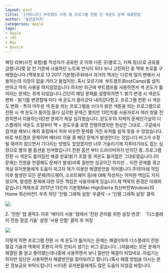 ```yaml
---
layout: post
title: '[커뮤니티] 부트캠프 사용 중 프로그램 전환 간 색온도 문제 해결방법'
author: '높은음자리'
categories: Apple
tags:
- Apple
- iOS
- Mac
- Device
---
```



<script> location.href='https://cafe.naver.com/develoid/808051' ; </script>

<p>
 <p>해당 리뷰(사진 포함)를 작성자가 공유한 곳 이외 다른 곳(블로그, 카페 등)으로 공유를 금합니다몇 달 전 기존에 사용하던 노트북 연식이 되다 보니 고민하던 중 맥북 프로를 구매했습니다.(맥북프로 13 2017 기본형)주위에서 과거의 맥과는 다르게 많이 변해서 사용하는데 지장이 없을 거라고 들었지만..혹시 모르기에&nbsp; 부트캠프(BootCamp)를&nbsp;설치만하고 딱히 사용을 하지않았습니다.하지만 최근에 부트캠프를 사용하면서 색 온도가 틀어지는 문제는 겪게 되었습니다.간단히 해당 문제를 설명하자면&nbsp;1. 밝기 변경 시 색온도 변화&nbsp;- 밝기를 변경할때 마다 색 온도가 올라갔다 내려갔다함.2. 프로그램 전환 시 색온도 변화&nbsp;- 특히 어두운 색 톤을 띄는 프로그램을 쓰다가 밝은 색톤을 띄는 프로그램으로 전환 시 색 온도가 틀어짐.둘다 심각한 문제긴 했지만&nbsp;13인치를 사용자로서 여러 창을 전환하면서 이용하는데2번 문제가 제일 심각했습니다..윈도우10 자체의 문제인가싶어 디스플레이 색온도 조절부터 맥 + 윈도우를 포맷 진행하였지만&nbsp;현상은 그대로...구글에서 검색을 해보니 해외 포럼에서 저와 비슷한 문제를 가진 유저를 쉽게 찾을 수 있었습니다.바로 부트캠프 문제이며&nbsp;배터리 이용 중 해당 문제가 발생한다는 것입니다.버그가 수정될 때까지 참으면서 기다리는 방법도 있었겠지만 너무 거슬리기에 지푸라기라도 잡는 심정으로 별의 별 옵션을 만져봤습니다.전원 옵션 부터 드라이버까지 만지던 중..프로그램 전환 시 색온도 틀어짐만 해결 완료!밝기 조절 중 색온도 틀어짐은 그대로였습니다.(이 문제는 전원을 연결해도 문제가 발생)비록 절반만 성공이긴 하지만... 이런 문제를 겪고 계실 유저분들에게 도움이 되고자 제가 이용한 해결방안을 적어봅니다.주의!아래 작업 이후 발생한 모든&nbsp;문제(하드웨어, 소프트웨어 등)에 대해&nbsp;작성자는 어떠한 책임도 지지 않으며,&nbsp;발생한 문제에 대한 모든 책임은&nbsp;사용자에게 있습니다.제 맥북의 환경은 아래와 같습니다.맥북프로 2017년 13인치 기본형Mac HighSierra 최신버전Windows10 Home 최신버전1. 우측 하단 '인텔 그래픽 설정' 우클릭 -&gt; '인텔 그래픽 설정' 클릭</p>

</p>

<p>
 <p>
  <img src="https://dthumb-phinf.pstatic.net/?src=%22https%3A%2F%2Fblogfiles.pstatic.net%2FMjAxODA2MTNfMTY4%2FMDAxNTI4ODg2MDI5OTAx.eksbGF_n6OookzrYpB_qUCr6vZq95Kt6cCSsnNeDKC8g.XhFYIxE9Qag8IwQQOIAJfrzQIV0bLDbhfP6nDs4D0lYg.PNG.hsb9504%2Fimage_1957779771528886015705.png%22&amp;type=cafe_wa740">
 </p>

</p>

<p>
 <p>2. '전원' 탭 클릭3. 이후 '배터리 사용' 탭에서 '전원 관리를 위한 설정 변경'&nbsp; &nbsp; '디스플레이 전원 절감 기술' 설정 '사용 안함' 클릭 후 저장</p>

</p>

<p>
 <p>
  <img src="https://dthumb-phinf.pstatic.net/?src=%22https%3A%2F%2Fblogfiles.pstatic.net%2FMjAxODA2MTNfOTcg%2FMDAxNTI4ODg2MjQ5MzQ5.cGit_8W-q8Oyq_YPKbOYzA75ooqt8-YxOImhxNzsyJMg.e5yz4x7XjjbXHiihZhq53qFSd8M7JUfg1P6VOYaa2J4g.PNG.hsb9504%2Fimage_6468160621528886235412.png%22&amp;type=cafe_wa740">
 </p>

</p>

<p>
 <p>이렇게 하면 프로그램 전환 시 색 온도가 틀어지는 문제는 해결!(아마 디스플레이 전원 절감 기술과 맥북의 호환이 아직 안되서 생기는 버그 같습니다...)처음에는 모든 문제가 해결된 줄 알고 좋아했는데나중에 사용하면서 보니 절반만 해결이 되었네요..아쉽기는 하지만 일단은 사용하면서 해결방안을 찾아보려고 합니다.(혹시 해결 방법을 아시는 분은 정보공유 부탁드립니다 ㅠ)다른 유저분들에게도 많은 도움이 되었길 바랍니다.</p>

</p>
